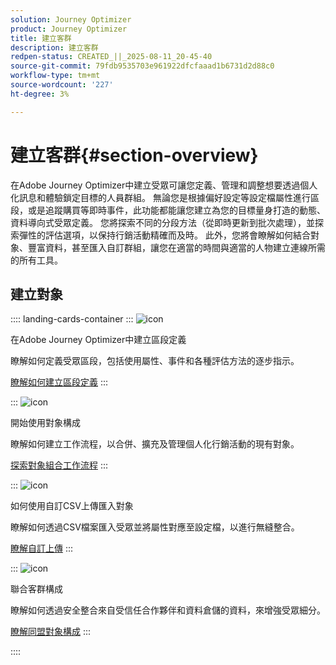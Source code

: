 ```yaml
---
solution: Journey Optimizer
product: Journey Optimizer
title: 建立客群
description: 建立客群
redpen-status: CREATED_||_2025-08-11_20-45-40
source-git-commit: 79fdb9535703e961922dfcfaaad1b6731d2d88c0
workflow-type: tm+mt
source-wordcount: '227'
ht-degree: 3%

---
```



# 建立客群{#section-overview}

在Adobe Journey Optimizer中建立受眾可讓您定義、管理和調整想要透過個人化訊息和體驗鎖定目標的人員群組。 無論您是根據偏好設定等設定檔屬性進行區段，或是追蹤購買等即時事件，此功能都能讓您建立為您的目標量身打造的動態、資料導向式受眾定義。 您將探索不同的分段方法（從即時更新到批次處理），並探索彈性的評估選項，以保持行銷活動精確而及時。 此外，您將會瞭解如何結合對象、豐富資料，甚至匯入自訂群組，讓您在適當的時間與適當的人物建立連線所需的所有工具。

## 建立對象

:::: landing-cards-container
:::
![icon](https://cdn.experienceleague.adobe.com/icons/list-check.svg?lang=zh-Hant)

在Adobe Journey Optimizer中建立區段定義

瞭解如何定義受眾區段，包括使用屬性、事件和各種評估方法的逐步指示。

[瞭解如何建立區段定義](../using/audience/creating-a-segment-definition.md)
:::

:::
![icon](https://cdn.experienceleague.adobe.com/icons/puzzle-piece.svg?lang=zh-Hant)

開始使用對象構成

瞭解如何建立工作流程，以合併、擴充及管理個人化行銷活動的現有對象。

[探索對象組合工作流程](../using/audience/get-started-audience-orchestration.md)
:::

:::
![icon](https://cdn.experienceleague.adobe.com/icons/file-upload.svg?lang=zh-Hant)

如何使用自訂CSV上傳匯入對象

瞭解如何透過CSV檔案匯入受眾並將屬性對應至設定檔，以進行無縫整合。

[瞭解自訂上傳](../using/audience/custom-upload.md)
:::

:::
![icon](https://cdn.experienceleague.adobe.com/icons/shield-halved.svg?lang=zh-Hant)

聯合客群構成

瞭解如何透過安全整合來自受信任合作夥伴和資料倉儲的資料，來增強受眾細分。

[瞭解同盟對象構成](../using/audience/federated-audience-composition.md)
:::

::::
